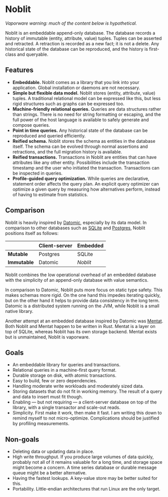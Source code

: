 # Noblit

*Vaporware warning: much of the content below is hypothetical.*

Noblit is an embeddable append-only database. The database records a history
of immutable (entity, attribute, value) tuples. Tuples can be asserted and
retracted. A retraction is recorded as a new fact; it is not a delete. Any
historical state of the database can be reproduced, and the history is
first-class and queryable.

## Features

 * **Embeddable.** Noblit comes as a library that you link into your
   application. Global installation or daemons are not necessary.
 * **Simple but flexible data model.**
   Noblit stores (entity, attribute, value) tuples. A traditional relational
   model can be expressed like this, but less rigid structures such as graphs
   can be expressed too.
 * **Machine-friendly relational queries.** Queries are data structures rather
   than strings. There is no need for string formatting or escaping, and the
   full power of the host language is available to safely generate and compose
   queries.
 * **Point in time queries.**
   Any historical state of the database can be reproduced and queried
   efficiently.
 * **Reified schema.**
   Noblit stores the schema as entities in the database itself. The schema can
   be evolved through normal assertions and retractions, and the full migration
   history is available.
 * **Reified transactions.**
   Transactions in Noblit are entities that can have attributes like any other
   entity. Possibilities include the transaction timestamp and the user who
   initiated the transaction. Transactions can be inspected in queries.
 * **Profile-guided query optimization.**
   While queries are declarative, statement order affects the query plan. An
   explicit query optimizer can optimize a given query by measuring how
   alternatives perform, instead of having to estimate from statistics.

## Comparison

Noblit is heavily inspired by [Datomic][datomic], especially by its data model.
In comparison to other databases such as [SQLite][sqlite] and
[Postgres][postgres], Noblit positions itself as follows:

|               | Client-server | Embedded |
|---------------|---------------|----------|
| **Mutable**   | Postgres      | SQLite   |
| **Immutable** | Datomic       | *Noblit* |

Noblit combines the low operational overhead of an embedded database with the
simplicity of an append-only database with value semantics.

In comparison to Datomic, Noblit puts more focus on static type safety. This
makes schemas more rigid. On the one hand this impedes iterating quickly, but on
the other hand it helps to provide data consistency in the long term. Datomic
is a distributed system running on the <abbr>JVM</abbr>, while Noblit is a small
native library.

Another attempt at an embedded database inspired by Datomic was [Mentat][mentat].
Both Noblit and Mentat happen to be written in Rust. Mentat is a layer on top of
SQLite, whereas Noblit has its own storage backend. Mentat exists but is
unmaintained, Noblit is vaporware.

[datomic]:  https://www.datomic.com/
[sqlite]:   https://sqlite.org/index.html
[postgres]: https://www.postgresql.org/about/
[mentat]:   https://github.com/mozilla/mentat

## Goals

 * An embeddable library for queries and transactions.
 * Relational queries in a machine-first query format.
 * Durable storage on disk, with atomic transactions.
 * Easy to build, few or zero dependencies.
 * Handling moderate write workloads and moderately sized data.
 * Storing datasets that do not fit in working memory. The result of a query and
   data to insert must fit though.
 * Enabling — but not requiring — a client-server database on top of the library,
   with a single transactor and scale-out reads.
 * Simplicity. First make it work, then make it fast. I am writing this down to
   remind myself to not micro-optimize. Complications should be justified by
   profiling measurements.

## Non-goals

 * Deleting data or updating data in place.
 * High write throughput. If you produce large volumes of data quickly, probably
   not all of it remains valuable for a long time, and storage space might
   become a concern. A time series database or durable message queue might be
   a better alternative.
 * Having the fastest lookups. A key-value store may be better suited for this.
 * Portability. Little-endian architectures that run Linux are the only target.

